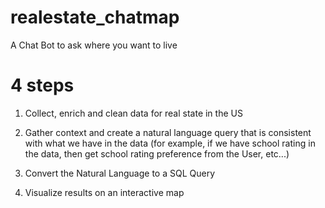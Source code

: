 # realestate_chatmap
A Chat Bot to ask where you want to live

# 4 steps 

1. Collect, enrich and clean data for real state in the US 

2. Gather context and create a natural language query that is consistent with what we have in the data (for example, if we have school rating in the data, then get school rating preference from the User, etc...)

3. Convert the Natural Language to a SQL Query 

4. Visualize results on an interactive map 